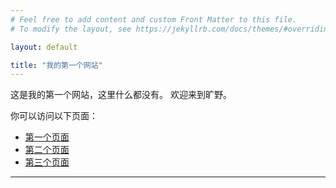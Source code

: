 ```yaml
---
# Feel free to add content and custom Front Matter to this file.
# To modify the layout, see https://jekyllrb.com/docs/themes/#overriding-theme-defaults

layout: default

title: "我的第一个网站"
---
```


这是我的第一个网站，这里什么都没有。
欢迎来到旷野。

你可以访问以下页面：

- [第一个页面](first.html)
- [第二个页面](second.html)
- [第三个页面](third.html)

---
